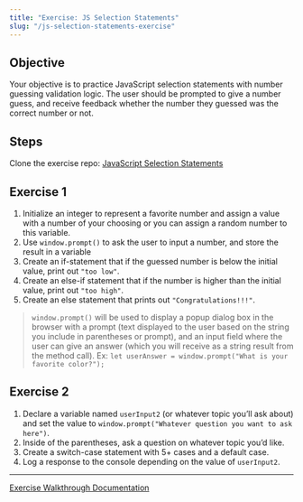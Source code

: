 ```yaml
---
title: "Exercise: JS Selection Statements"
slug: "/js-selection-statements-exercise"
---
```


## Objective

Your objective is to practice JavaScript selection statements with number guessing validation logic. The user should be prompted to give a number guess, and receive feedback whether the number they guessed was the correct number or not.

## Steps

Clone the exercise repo: [JavaScript Selection Statements](https://github.com/truecodersio/JavaScript_Selection_Statements)

## Exercise 1

1. Initialize an integer to represent a favorite number and assign a value with a number of your choosing or you can assign a random number to this variable.
2. Use `window.prompt()` to ask the user to input a number, and store the result in a variable
3. Create an if-statement that if the guessed number is below the initial value, print out `"too low"`.
4. Create an else-if statement that if the number is higher than the initial value, print out `"too high"`.
5. Create an else statement that prints out `"Congratulations!!!"`.

> `window.prompt()` will be used to display a popup dialog box in the browser with a prompt (text displayed to the user based on the string you include in parentheses or prompt), and an input field where the user can give an answer (which you will receive as a string result from the method call).
> Ex: `let userAnswer = window.prompt("What is your favorite color?");`

## Exercise 2

1. Declare a variable named `userInput2` (or whatever topic you’ll ask about) and set the value to `window.prompt("Whatever question you want to ask here")`.
2. Inside of the parentheses, ask a question on whatever topic you’d like.
3. Create a switch-case statement with 5+ cases and a default case.
4. Log a response to the console depending on the value of `userInput2`.

---

[Exercise Walkthrough Documentation](https://docs.google.com/document/u/1/d/1DUrGSTy8XDMChQLx-RCWr2AfAQm4iVkkhGt-673G1bU/edit)
